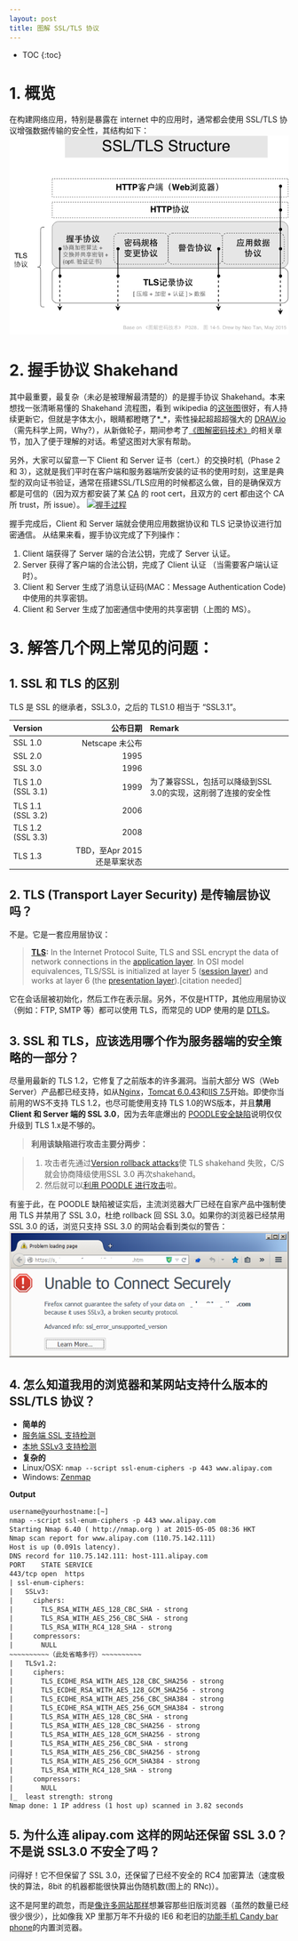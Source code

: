```yaml
---
layout: post
title: 图解 SSL/TLS 协议
---
```

* TOC
{:toc}

# 1. 概览
在构建网络应用，特别是暴露在 internet 中的应用时，通常都会使用 SSL/TLS 协议增强数据传输的安全性，其结构如下：
[![TLS协议结构](/_posts/images/SSL-TLS-Structure.png "握手过程")](/_posts/images/SSL-TLS-Structure.png)
# 2. 握手协议 Shakehand
其中最重要，最复杂（未必是被理解最清楚的）的是握手协议  Shakehand。本来想找一张清晰易懂的 Shakehand 流程图，看到 wikipedia 的[这张图](http://upload.wikimedia.org/wikipedia/commons/a/ae/SSL_handshake_with_two_way_authentication_with_certificates.svg "SSL/TLS Shakehand")很好，有人持续更新它，但就是字体太小，眼睛都瞪瞎了*_*，索性操起超超超强大的 [DRAW.io](https://www.draw.io/)（需先科学上网，Why?），从新做轮子，期间参考了[《图解密码技术》](http://www.amazon.cn/%E5%9B%BE%E4%B9%A6/dp/B00Q535R6I)的相关章节，加入了便于理解的对话。希望这图对大家有帮助。

另外，大家可以留意一下 Client 和 Server 证书（cert.）的交换时机（Phase 2 和 3），这就是我们平时在客户端和服务器端所安装的证书的使用时刻，这里是典型的双向证书验证，通常在搭建SSL/TLS应用的时候都这么做，目的是确保双方都是可信的（因为双方都安装了某 [CA](http://en.wikipedia.org/wiki/Certificate_authority) 的 root cert，且双方的 cert 都由这个 CA所 trust，所 issue）。
[![握手过程](/_posts/images/SSL-TLS-Shakehand.png "握手过程")](/_posts/images/SSL-TLS-Shakehand.png)

握手完成后，Client 和 Server 端就会使用应用数据协议和 TLS 记录协议进行加密通信。
从结果来看，握手协议完成了下列操作：

  1. Client 端获得了 Server 端的合法公钥，完成了 Server 认证。
  2. Server 获得了客户端的合法公钥，完成了 Client 认证 （当需要客户端认证时）。
  3. Client 和 Server 生成了消息认证码(MAC：Message Authentication Code)中使用的共享密钥。
  4. Client 和 Server 生成了加密通信中使用的共享密钥（上图的 MS）。

# 3. 解答几个网上常见的问题：
## 1. SSL 和 TLS 的区别
TLS 是 SSL 的继承者，SSL3.0，之后的 TLS1.0 相当于 “SSL3.1”。

|Version  |  公布日期|Remark|
|:-------------|------:|:------|
|SSL 1.0   |  Netscape 未公布||
|SSL 2.0   |  1995||
|SSL 3.0   |  1996||
|TLS 1.0 (SSL 3.1)  |  1999|为了兼容SSL，包括可以降级到SSL 3.0的实现，这削弱了连接的安全性|
|TLS 1.1 (SSL 3.2)  |  2006||
|TLS 1.2 (SSL 3.3)  |  2008||
|TLS 1.3   |  TBD，至Apr 2015 还是草案状态||


## 2. TLS (Transport Layer Security) 是传输层协议吗？

不是。它是一套应用层协议：

>**[TLS](http://en.wikipedia.org/wiki/c):** In the Internet Protocol Suite, TLS and SSL encrypt the data of network connections in the [application layer](http://en.wikipedia.org/wiki/Application_layer). In OSI model equivalences, TLS/SSL is initialized at layer 5 ([session layer](http://en.wikipedia.org/wiki/Session_layer)) and works at layer 6 (the [presentation layer](http://en.wikipedia.org/wiki/Presentation_layer)).[citation needed] 

它在会话层被初始化，然后工作在表示层。另外，不仅是HTTP，其他应用层协议（例如：FTP, SMTP 等）都可以使用 TLS，而常见的 UDP 使用的是 [DTLS](http://en.wikipedia.org/wiki/Datagram_Transport_Layer_Security)。
## 3. SSL 和 TLS，应该选用哪个作为服务器端的安全策略的一部分？

尽量用最新的 TLS 1.2，它修复了之前版本的许多漏洞。当前大部分 WS（Web Server）产品都已经支持，如从[Nginx](http://nginx.org/en/docs/http/configuring_https_servers.html)，[Tomcat 6.0.43](http://tomcat.apache.org/tomcat-6.0-doc/ssl-howto.html)和[IIS 7.5](http://en.wikipedia.org/wiki/Internet_Information_Services#History)开始。即使你当前用的WS不支持 TLS 1.2，也尽可能使用支持 TLS 1.0的WS版本，并且**禁用 Client 和 Server 端的 SSL 3.0**，因为去年底爆出的 [POODLE安全缺陷](http://en.wikipedia.org/wiki/POODLE)说明仅仅升级到 TLS 1.x是不够的。

>**利用该缺陷进行攻击主要分两步：**

>1. 攻击者先通过[Version rollback attacks](http://en.wikipedia.org/wiki/Transport_Layer_Security#Version_rollback_attacks)使 TLS shakehand 失败，C/S就会协商降级使用SSL 3.0 再次shakehand。
>2.  然后就可以[利用 POODLE 进行攻击](http://drops.wooyun.org/papers/3194)啦。

有鉴于此，在 POODLE 缺陷被证实后，主流浏览器大厂已经在自家产品中强制使用 TLS 并禁用了 SSL 3.0，杜绝 rollback 回 SSL 3.0。如果你的浏览器已经禁用 SSL 3.0 的话，浏览只支持 SSL 3.0 的网站会看到类似的警告：
![Firefox禁用了SSL3.0](/_posts/images/SSL3-unsupported-warning.png)
        
## 4. 怎么知道我用的浏览器和某网站支持什么版本的 SSL/TLS 协议？
*   **简单的**
   * [服务端 SSL 支持检测](https://www.ssllabs.com/ssltest/index.html)
   * [本地 SSLv3 支持检测](https://www.ssllabs.com/ssltest/viewMyClient.html)
*   **复杂的**
   * Linux/OSX: 
        `nmap --script ssl-enum-ciphers -p 443 www.alipay.com`
   * Windows:
        [Zenmap](https://nmap.org/zenmap/)
  
**Output**

```
username@yourhostname:[~]
nmap --script ssl-enum-ciphers -p 443 www.alipay.com
Starting Nmap 6.40 ( http://nmap.org ) at 2015-05-05 08:36 HKT
Nmap scan report for www.alipay.com (110.75.142.111)
Host is up (0.091s latency).
DNS record for 110.75.142.111: host-111.alipay.com
PORT    STATE SERVICE
443/tcp open  https
| ssl-enum-ciphers: 
|   SSLv3: 
|     ciphers: 
|       TLS_RSA_WITH_AES_128_CBC_SHA - strong
|       TLS_RSA_WITH_AES_256_CBC_SHA - strong
|       TLS_RSA_WITH_RC4_128_SHA - strong
|     compressors: 
|       NULL
~~~~~~~~~~（此处省略多行）~~~~~~~~~~
|   TLSv1.2: 
|     ciphers: 
|       TLS_ECDHE_RSA_WITH_AES_128_CBC_SHA256 - strong
|       TLS_ECDHE_RSA_WITH_AES_128_GCM_SHA256 - strong
|       TLS_ECDHE_RSA_WITH_AES_256_CBC_SHA384 - strong
|       TLS_ECDHE_RSA_WITH_AES_256_GCM_SHA384 - strong
|       TLS_RSA_WITH_AES_128_CBC_SHA - strong
|       TLS_RSA_WITH_AES_128_CBC_SHA256 - strong
|       TLS_RSA_WITH_AES_128_GCM_SHA256 - strong
|       TLS_RSA_WITH_AES_256_CBC_SHA - strong
|       TLS_RSA_WITH_AES_256_CBC_SHA256 - strong
|       TLS_RSA_WITH_AES_256_GCM_SHA384 - strong
|       TLS_RSA_WITH_RC4_128_SHA - strong
|     compressors: 
|       NULL
|_  least strength: strong
Nmap done: 1 IP address (1 host up) scanned in 3.82 seconds
```
         

## 5. 为什么连 alipay.com 这样的网站还保留 SSL 3.0？不是说 SSL3.0 不安全了吗？
问得好！它不但保留了 SSL 3.0，还保留了已经不安全的 RC4 加密算法（速度极快的算法，8bit 的机器都能很快算出伪随机数(图上的 RNc)）。

这不是阿里的疏忽，而是[像许多网站那样](https://blog.cloudflare.com/the-web-is-world-wide-or-who-still-needs-rc4/)想兼容那些旧版浏览器（虽然的数量已经很少很少），比如像我 XP 里那万年不升级的 IE6 和老旧的[功能手机 Candy bar phone](http://www.techopedia.com/definition/24225/candy-bar-phone)的内置浏览器。

